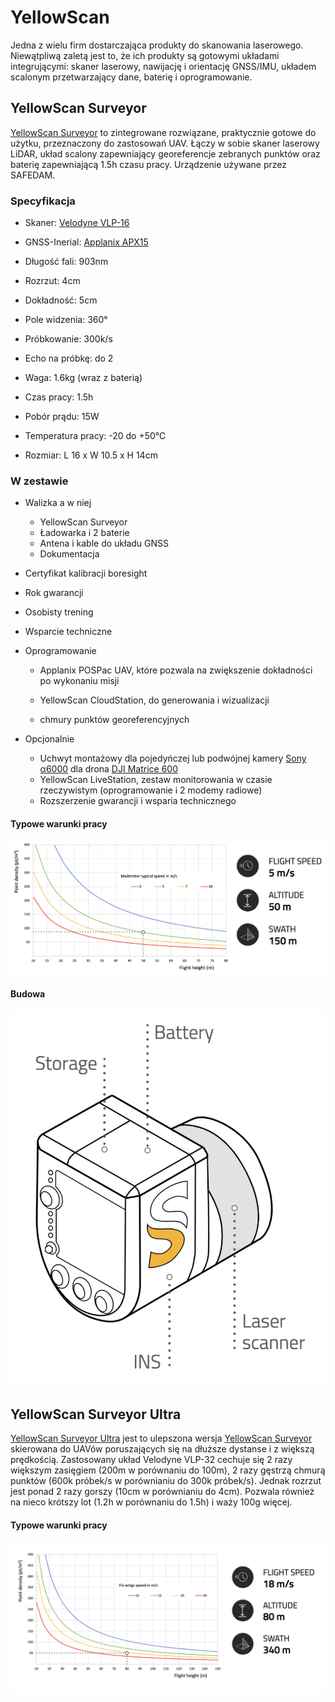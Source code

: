 # YellowScan
Jedna z wielu firm dostarczająca produkty do skanowania laserowego. Niewątpliwą zaletą jest to, że ich produkty są gotowymi układami integrującymi: skaner laserowy, nawijację i orientację GNSS/IMU, układem scalonym przetwarzający dane, baterię i oprogramowanie.
## YellowScan Surveyor

[YellowScan Surveyor](https://www.yellowscan-lidar.com/products/yellowscan-surveyor) to zintegrowane rozwiązane, praktycznie gotowe do użytku, przeznaczony do zastosowań UAV. Łączy w sobie skaner laserowy LiDAR, układ scalony zapewniający georeferencje zebranych punktów oraz baterię zapewniającą 1.5h czasu pracy. Urządzenie używane przez SAFEDAM.

### Specyfikacja

- Skaner: [Velodyne VLP-16](https://velodynelidar.com/vlp-16.html)
- GNSS-Inerial: [Applanix APX15](https://www.applanix.com/products/dg-uavs.htm)
- Długość fali: 903nm
- Rozrzut: 4cm
- Dokładność: 5cm
- Pole widzenia: 360°
- Próbkowanie: 300k/s
- Echo na próbkę: do 2 

- Waga: 1.6kg (wraz z baterią)
- Czas pracy: 1.5h
- Pobór prądu: 15W
- Temperatura pracy: -20 do +50°C
- Rozmiar: L 16 x W 10.5 x H 14cm

### W zestawie

- Walizka a w niej

  - YellowScan Surveyor
  - Ładowarka i 2 baterie
  - Antena i kable do układu GNSS
  - Dokumentacja

- Certyfikat kalibracji boresight

- Rok gwarancji

- Osobisty trening

- Wsparcie techniczne

- Oprogramowanie

  - Applanix POSPac UAV, które pozwala na zwiększenie dokładności po wykonaniu misji

  - YellowScan CloudStation, do generowania i wizualizacji 

  - chmury punktów georeferencyjnych

- Opcjonalnie

  - Uchwyt montażowy dla pojedyńczej lub podwójnej kamery [Sony α6000](https://www.sony.pl/electronics/aparaty-z-wymiennymi-obiektywami/ilce-6000-body-kit) dla drona [DJI Matrice 600](https://rcpro.pl/product-pol-9000-DJI-Matrice-600-PRO.html)
  - YellowScan LiveStation, zestaw monitorowania w czasie rzeczywistym (oprogramowanie i 2 modemy radiowe)
  - Rozszerzenie gwarancji i wsparia technicznego

#### Typowe warunki pracy

  ![Typical Mission](yellowscan_surveyor_typical_mission.png)

#### Budowa

![Budowa](budowa.png)

## YellowScan Surveyor Ultra
[YellowScan Surveyor Ultra](https://www.yellowscan-lidar.com/products/yellowscan-surveyor-ultra) jest to ulepszona wersja [YellowScan Surveyor](yellowscan.md#yellowscan-surveyor) skierowana do UAVów poruszających się na dłuższe dystanse i z większą prędkością. Zastosowany układ Velodyne VLP-32 cechuje się 2 razy większym zasięgiem (200m w porównaniu do 100m), 2 razy gęstrzą chmurą punktów (600k próbek/s w porównianiu do 300k próbek/s). Jednak rozrzut jest ponad 2 razy gorszy (10cm w porównianiu do 4cm). Pozwala również na nieco krótszy lot (1.2h w porównaniu do 1.5h) i waży 100g więcej. 

#### Typowe warunki pracy
![Typical MIssion](yellowscan_surveyor_ultra_typical_mission.png)

